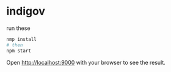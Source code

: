 # indigov

run these

```bash
nmp install
# then
npm start
```

Open [http://localhost:9000](http://localhost:9000) with your browser to see the result.